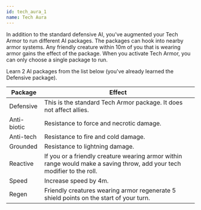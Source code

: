 ```yaml
---
id: tech_aura_1
name: Tech Aura
---
```

In addition to the standard defensive AI, you've augmented your Tech Armor to run different AI packages. The packages can 
hook into nearby armor systems. Any friendly creature within 10m of you that is wearing armor gains the effect of the 
package. When you activate Tech Armor, you can only choose a single package to run.

Learn 2 AI packages from the list below (you've already learned the Defensive package).

Package | Effect
--- | ---
Defensive | This is the standard Tech Armor package. It does not affect allies.
Anti-biotic | Resistance to force and necrotic damage.
Anti-tech | Resistance to fire and cold damage.
Grounded | Resistance to lightning damage.
Reactive | If you or a friendly creature wearing armor within range would make a saving throw, add your tech modifier to the roll.
Speed | Increase speed by 4m.
Regen | Friendly creatures wearing armor regenerate 5 shield points on the start of your turn.
